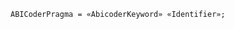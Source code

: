 <!-- This file is generated automatically by infrastructure scripts. Please don't edit by hand. -->

```{ .ebnf .slang-ebnf #ABICoderPragma }
ABICoderPragma = «AbicoderKeyword» «Identifier»;
```
